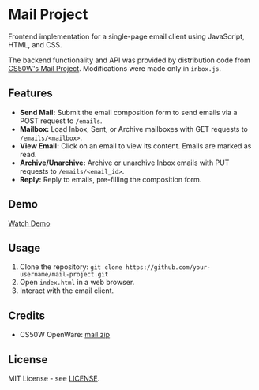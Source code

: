 # Mail Project

Frontend implementation for a single-page email client using JavaScript, HTML, and CSS.

The backend functionality and API was provided by distribution code from [CS50W's Mail Project](https://cdn.cs50.net/web/2020/spring/projects/3/mail.zip). Modifications were made only in `inbox.js`.

## Features

- **Send Mail:** Submit the email composition form to send emails via a POST request to `/emails`.
- **Mailbox:** Load Inbox, Sent, or Archive mailboxes with GET requests to `/emails/<mailbox>`.
- **View Email:** Click on an email to view its content. Emails are marked as read.
- **Archive/Unarchive:** Archive or unarchive Inbox emails with PUT requests to `/emails/<email_id>`.
- **Reply:** Reply to emails, pre-filling the composition form.

## Demo

[Watch Demo](https://www.youtube.com/watch?v=1EW5w2AXLUk)

## Usage

1. Clone the repository: `git clone https://github.com/your-username/mail-project.git`
2. Open `index.html` in a web browser.
3. Interact with the email client.

## Credits

- CS50W OpenWare: [mail.zip](https://cdn.cs50.net/web/2020/spring/projects/3/mail.zip)

## License

MIT License - see [LICENSE](LICENSE).
